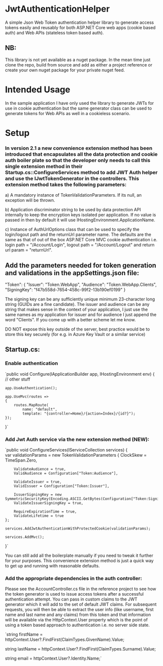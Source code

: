 # JwtAuthenticationHelper

A simple Json Web Token authentication helper library to generate access tokens easily and reusably for both ASP.NET Core web apps (cookie based auth) and Web APIs (stateless token based auth). 

## NB: 

This library is not yet available as a nuget package. In the mean time just clone the repo, build from source and add as either a project reference or create your own nuget package for your private nuget feed.

# Intended Usage

In the sample application I have only used the library to generate JWTs for use in cookie authentication but the same generator class can be used to generate tokens for Web APIs as well in a cookieless scenario.

# Setup

### In version 2.1 a new convenience extension method has been introduced that encapsulates all the data protection and cookie auth boiler plate so that the developer only needs to call this single extension method in their Startup.cs::ConfigureServices method to add JWT Auth helper and use the IJwtTokenGenerator in the controllers. This extension method takes the following parameters:

a) A mandatory instance of TokenValidationParameters. If its null, an exception will be thrown.

b) Application discriminator string to be used by data protection API internally to keep the encryption keys isolated per application. If no value is passed in then by default it will use IHostingEnvironment.ApplicationName.

c) Instance of AuthUrlOptions class that can be used to specify the login/logout path and the returnUrl parameter name. The defaults are the same as that of out of the box ASP.NET Core MVC cookie authentication i.e.
login path = "/Account/Login", logout path = "/Account/Logout" and return url param = "returnUrl".

## Add the parameters needed for token generation and validations in the appSettings.json file:
"Token": {
  "Issuer": "Token.WebApp",
  "Audience": "Token.WebApp.Clients",
  "SigningKey": "f47b558d-7654-458c-99f2-13b190ef0199"
}

The signing key can be any sufficiently unique minimum 23-character long string (GUIDs are a fine candidate). The issuer and audience can be any string that makes sense in the context of your application, I just use the same names
as my application for issuer and for audience I just append the word "Clients". If you come up with a better scheme let me know.

DO NOT expose this key outside of the server, best practice would be to store this key securely (for e.g. in Azure Key Vault or a similar service)

## Startup.cs:

### Enable authentication
`public void Configure(IApplicationBuilder app, IHostingEnvironment env)
{
    // other stuff
    
    app.UseAuthentication();

    app.UseMvc(routes =>
    {
        routes.MapRoute(
            name: "default",
            template: "{controller=Home}/{action=Index}/{id?}");
    });
}`

### Add Jwt Auth service via the new extension method (NEW):
`public void ConfigureServices(IServiceCollection services)
{            
	var validationParams = new TokenValidationParameters
    {
        ClockSkew = TimeSpan.Zero,

        ValidateAudience = true,
        ValidAudience = Configuration["Token:Audience"],

        ValidateIssuer = true,
        ValidIssuer = Configuration["Token:Issuer"],

        IssuerSigningKey = new SymmetricSecurityKey(Encoding.ASCII.GetBytes(Configuration["Token:SigningKey"])),
        ValidateIssuerSigningKey = true,

        RequireExpirationTime = true,
        ValidateLifetime = true
    };
			
    services.AddJwtAuthenticationWithProtectedCookie(validationParams);

    services.AddMvc();
}`

You can still add all the boilerplate manually if you need to tweak it further for your purposes. This convenience extension method is just a quick way to get up and running with reasonable defaults.

### Add the appropriate dependencies in the auth controller:
Please see the AccountController.cs file in the reference project to see how the token generator is used to issue access tokens after a successful authentication attempt. You can pass in custom claims to the JWT generator which it will add to the set of default JWT claims. For subsequent requests, you will then be able to extract the user info (like username, first name and last name and any claims) from this token and that information will be available via the HttpContext.User property which is the point of using a token based approach to authentication i.e. no server side state.

`string firstName = httpContext.User?.FindFirst(ClaimTypes.GivenName).Value;

string lastName = httpContext.User?.FindFirst(ClaimTypes.Surname).Value;

string email = httpContext.User?.Identity.Name;`
